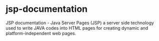# jsp-documentation
JSP documentation - Java Server Pages (JSP) a server side technology used to write JAVA codes into HTML pages for creating dynamic and platform-independent web pages.
